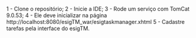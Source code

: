 1 - Clone o repositório;
2 - Inicie a IDE;
3 - Rode um serviço com TomCat 9.0.53;
4 - Ele deve inicializar na página http://localhost:8080/esigTM_war/esigtaskmanager.xhtml
5 - Cadastre tarefas pela interface do esigTM.
